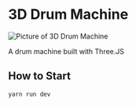# 3D Drum Machine

![Picture of 3D Drum Machine](https://user-images.githubusercontent.com/17879672/74158965-3e396c00-4c1b-11ea-9208-9ab15caa2e46.png)

A drum machine built with Three.JS

## How to Start

```shell
yarn run dev
```
